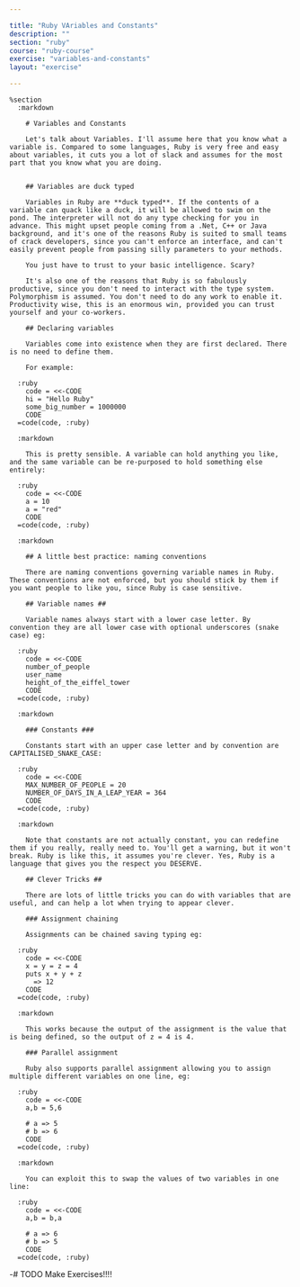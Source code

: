 ```yaml
---

title: "Ruby VAriables and Constants"
description: ""
section: "ruby"
course: "ruby-course"
exercise: "variables-and-constants"
layout: "exercise"

---
```


    %section
      :markdown

        # Variables and Constants

        Let's talk about Variables. I'll assume here that you know what a variable is. Compared to some languages, Ruby is very free and easy about variables, it cuts you a lot of slack and assumes for the most part that you know what you are doing.


        ## Variables are duck typed

        Variables in Ruby are **duck typed**. If the contents of a variable can quack like a duck, it will be allowed to swim on the pond. The interpreter will not do any type checking for you in advance. This might upset people coming from a .Net, C++ or Java background, and it's one of the reasons Ruby is suited to small teams of crack developers, since you can't enforce an interface, and can't easily prevent people from passing silly parameters to your methods.

        You just have to trust to your basic intelligence. Scary?

        It's also one of the reasons that Ruby is so fabulously productive, since you don't need to interact with the type system. Polymorphism is assumed. You don't need to do any work to enable it. Productivity wise, this is an enormous win, provided you can trust yourself and your co-workers.

        ## Declaring variables

        Variables come into existence when they are first declared. There is no need to define them.

        For example:

      :ruby
        code = <<-CODE
        hi = "Hello Ruby"
        some_big_number = 1000000
        CODE
      =code(code, :ruby)

      :markdown

        This is pretty sensible. A variable can hold anything you like, and the same variable can be re-purposed to hold something else entirely:

      :ruby
        code = <<-CODE
        a = 10
        a = "red"
        CODE
      =code(code, :ruby)

      :markdown

        ## A little best practice: naming conventions

        There are naming conventions governing variable names in Ruby. These conventions are not enforced, but you should stick by them if you want people to like you, since Ruby is case sensitive.

        ## Variable names ##

        Variable names always start with a lower case letter. By convention they are all lower case with optional underscores (snake case) eg:

      :ruby
        code = <<-CODE
        number_of_people
        user_name
        height_of_the_eiffel_tower
        CODE
      =code(code, :ruby)

      :markdown

        ### Constants ###

        Constants start with an upper case letter and by convention are CAPITALISED_SNAKE_CASE:

      :ruby
        code = <<-CODE
        MAX_NUMBER_OF_PEOPLE = 20
        NUMBER_OF_DAYS_IN_A_LEAP_YEAR = 364
        CODE
      =code(code, :ruby)

      :markdown

        Note that constants are not actually constant, you can redefine them if you really, really need to. You'll get a warning, but it won't break. Ruby is like this, it assumes you're clever. Yes, Ruby is a language that gives you the respect you DESERVE.

        ## Clever Tricks ##

        There are lots of little tricks you can do with variables that are useful, and can help a lot when trying to appear clever.

        ### Assignment chaining

        Assignments can be chained saving typing eg:

      :ruby
        code = <<-CODE
        x = y = z = 4
        puts x + y + z
          => 12
        CODE
      =code(code, :ruby)

      :markdown

        This works because the output of the assignment is the value that is being defined, so the output of z = 4 is 4.

        ### Parallel assignment

        Ruby also supports parallel assignment allowing you to assign multiple different variables on one line, eg:

      :ruby
        code = <<-CODE
        a,b = 5,6

        # a => 5
        # b => 6
        CODE
      =code(code, :ruby)

      :markdown

        You can exploit this to swap the values of two variables in one line:

      :ruby
        code = <<-CODE
        a,b = b,a

        # a => 6
        # b => 5
        CODE
      =code(code, :ruby)

-# TODO Make Exercises!!!!

